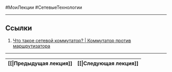 #МоиЛекции #СетевыеТехнологии 


---
## Ссылки

1. [Что такое сетевой коммутатор? | Коммутатор против маршрутизатора](https://www.cloudflare.com/learning/network-layer/what-is-a-network-switch/)

---

| [[\|Предыдущая лекция]] | [[\|Следующая лекция]] |
| ----------------------- | ---------------------- |

